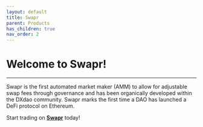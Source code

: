 ```yaml
---
layout: default
title: Swapr
parent: Products
has_children: true
nav_order: 2
---
```


# Welcome to Swapr!

---

Swapr is the first automated market maker (AMM) to allow for adjustable swap fees through governance and has been organically developed within the DXdao community. Swapr marks the first time a DAO has launched a DeFi protocol on Ethereum.

Start trading on [**Swapr**](https://swapr.eth.link/) today!